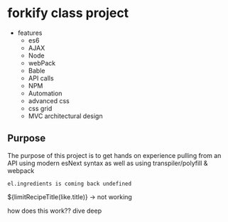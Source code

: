 # forkify class project 

* features
	* es6 
	* AJAX 
	* Node 
	* webPack
	* Bable
	* API calls
	* NPM
	* Automation
	* advanced css
	* css grid
	* MVC architectural design

## Purpose 

The purpose of this project is to get hands on experience pulling from an API using modern esNext syntax as well as using transpiler/polyfill & webpack


<!-- shopping list not working !!!!!!! -->
	el.ingredients is coming back undefined 

<!-- for likesView -->
${limitRecipeTitle(like.title)} -> not working

<!-- 225 - 227 index -->
how does this work?? dive deep